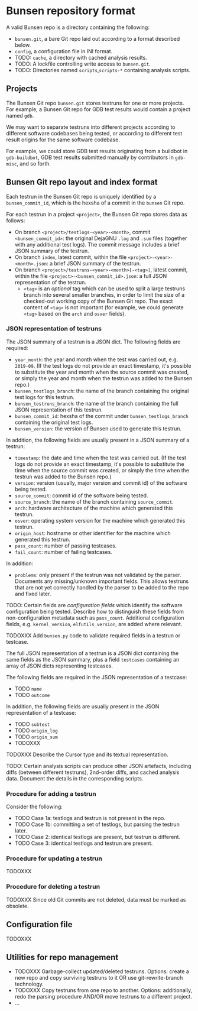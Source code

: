 # Bunsen repository format

A valid Bunsen repo is a directory containing the following:
- `bunsen.git`, a bare Git repo laid out according to a format described below.
- `config`, a configuration file in INI format.
- TODO: `cache`, a directory with cached analysis results.
- TODO: A lockfile controlling write access to `bunsen.git`.
- TODO: Directories named `scripts`,`scripts-*` containing analysis scripts.

## Projects

The Bunsen Git repo `bunsen.git` stores testruns for one or more projects. For example, a Bunsen Git repo for GDB test results would contain a project named `gdb`. 

We may want to separate testruns into different projects according to different software codebases being tested, or according to different test result origins for the same software codebase.

For example, we could store GDB test results originating from a buildbot in `gdb-buildbot`, GDB test results submitted manually by contributors in `gdb-misc`, and so forth.

## Bunsen Git repo layout and index format

Each testrun in the Bunsen Git repo is uniquely identified by a `bunsen_commit_id`, which is the hexsha of a commit in the `bunsen` Git repo.

For each testrun in a project `<project>`, the Bunsen Git repo stores data as follows:
- On branch `<project>/testlogs-<year>-<month>`, commit `<bunsen_commit_id>`: the original DejaGNU `.log` and `.sum` files (together with any additional test logs). The commit message includes a brief JSON summary of the testrun.
- On branch `index`, latest commit, within the file `<project>-<year>-<month>.json`: a brief JSON summary of the testrun.
- On branch `<project>/testruns-<year>-<month>[-<tag>]`, latest commit, within the file `<project>-<bunsen_commit_id>.json`: a full JSON representation of the testrun.
  * `<tag>` is an *optional* tag which can be used to split a large testruns branch into several smaller branches, in order to limit the size of a checked-out working copy of the Bunsen Git repo. The exact content of `<tag>` is not important (for example, we could generate `<tag>` based on the `arch` and `osver` fields).

### JSON representation of testruns

The JSON summary of a testrun is a JSON dict. The following fields are required:
- `year_month`: the year and month when the test was carried out, e.g. `2019-09`. (If the test logs do not provide an exact timestamp, it's possible to substitute the year and month when the source commit was created, or simply the year and month when the testrun was added to the Bunsen repo.)
- `bunsen_testlogs_branch`: the name of the branch containing the original test logs for this testrun.
- `bunsen_testruns_branch`: the name of the branch containing the full JSON representation of this testrun.
- `bunsen_commit_id`: hexsha of the commit under `bunsen_testlogs_branch` containing the original test logs.
- `bunsen_version`: the version of Bunsen used to generate this testrun.

In addition, the following fields are usually present in a JSON summary of a testrun:
- `timestamp`: the date and time when the test was carried out. (If the test logs do not provide an exact timestamp, it's possible to substitute the time when the source commit was created, or simply the time when the testrun was added to the Bunsen repo.)
- `version`: version (usually, major version and commit id) of the software being tested.
- `source_commit`: commit id of the software being tested.
- `source_branch`: the name of the branch containing `source_commit`.
- `arch`: hardware architecture of the machine which generated this testrun.
- `osver`: operating system version for the machine which generated this testrun.
- `origin_host`: hostname or other identifier for the machine which generated this testrun.
- `pass_count`: number of passing testcases.
- `fail_count`: number of failing testcases.

In addition:
- `problems`: only present if the testrun was not validated by the parser. Documents any missing/unknown important fields. This allows testruns that are not yet correctly handled by the parser to be added to the repo and fixed later.

TODO: Certain fields are *configuration fields* which identify the software configuration being tested. Describe how to distinguish these fields from non-configuration metadata such as `pass_count`. Additional configuration fields, e.g. `kernel_version`, `elfutils_version`, are added where relevant.

TODOXXX Add `bunsen.py` code to validate required fields in a testrun or testcase.

The full JSON representation of a testrun is a JSON dict containing the same fields as the JSON summary, plus a field `testcases` containing an array of JSON dicts representing testcases.

The following fields are required in the JSON representation of a testcase:
- TODO `name`
- TODO `outcome`

In addition, the following fields are usually present in the JSON representation of a testcase:
- TODO `subtest`
- TODO `origin_log`
- TODO `origin_sum`
- TODOXXX

TODOXXX Describe the Cursor type and its textual representation.

TODO: Certain analysis scripts can produce other JSON artefacts, including diffs (between different testruns), 2nd-order diffs, and cached analysis data. Document the details in the corresponding scripts.

### Procedure for adding a testrun

Consider the following:
- TODO Case 1a: testlogs and testrun is not present in the repo.
- TODO Case 1b: committing a set of testlogs, but parsing the testrun later.
- TODO Case 2: identical testlogs are present, but testrun is different.
- TODO Case 3: identical testlogs and testrun are present.

### Procedure for updating a testrun

TODOXXX

### Procedure for deleting a testrun

TODOXXX Since old Git commits are not deleted, data must be marked as obsolete.

## Configuration file

TODOXXX

## Utilities for repo management

- TODOXXX Garbage-collect updated/deleted testruns. Options: create a new repo and copy surviving testruns to it OR use git-rewrite-branch technology.
- TODOXXX Copy testruns from one repo to another. Options: additionally, redo the parsing procedure AND/OR move testruns to a different project.
- ...
